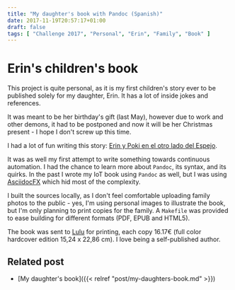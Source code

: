 ```yaml
---
title: "My daughter's book with Pandoc (Spanish)"
date: 2017-11-19T20:57:17+01:00
draft: false
tags: [ "Challenge 2017", "Personal", "Erin", "Family", "Book" ]
---
```


# Erin's children's book

This project is quite personal, as it is my first children's story ever to be published solely for my daughter, Erin.  It has a lot of inside jokes and references.

It was meant to be her birthday's gift (last May), however due to work and other demons, it had to be postponed and now it will be her Christmas present - I hope I don't screw up this time.

I had a lot of fun writing this story: [Erin y Poki en el otro lado del Espejo](https://github.com/alignan/cuento-erin-y-poki).

It was as well my first attempt to write something towards continuous automation.  I had the chance to learn more about `Pandoc`, its syntax, and its quirks.  In the past I wrote my IoT book using `Pandoc` as well, but I was using [AsciidocFX](https://github.com/asciidocfx/AsciidocFX) which hid most of the complexity.

I built the sources locally, as I don't feel comfortable uploading family photos to the public - yes, I'm using personal images to illustrate the book, but I'm only planning to print copies for the family.  A `Makefile` was provided to ease building for different formats (PDF, EPUB and HTML5).

The book was sent to [Lulu](https://www.lulu.com) for printing, each copy 16.17€ (full color hardcover edition 15,24 x 22,86 cm).  I love being a self-published author.

## Related post

* [My daughter's book]({{< relref "post/my-daughters-book.md" >}})
